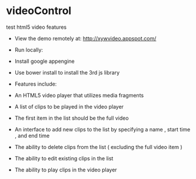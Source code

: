 # videoControl
test html5 video features

* View the demo remotely at:
http://xywvideo.appspot.com/

*  Run locally:
 *  Install google appengine
 *  Use bower install to install the 3rd js library

*  Features include:
 *  An HTML5 video player that utilizes media fragments
 *  A list of clips to be played in the video player
 *  The first item in the list should be the full video
 *  An interface to add new clips to the list by specifying a name , start time , and end time
 *  The ability to delete clips from the list ( excluding the full video item )
 *  The ability to edit existing clips in the list
 *  The ability to play clips in the video player

